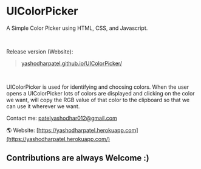 # UIColorPicker

<p>A Simple Color Picker using HTML, CSS, and Javascript.</p>
<br>

<p>Release version (Website):</p>

<blockquote>
	<a href="https://yashodharpatel.github.io/UIColorPicker/" target="blank">yashodharpatel.github.io/UIColorPicker/</a>
</blockquote>
<br>

UIColorPicker is used for identifying and choosing colors. When the user opens a UIColorPicker lots of colors are displayed and clicking on the color we want, will copy the RGB value of that color to the clipboard so that we can use it wherever we want.

Contact me: [patelyashodhar012@gmail.com](mailto:patelyashodhar012@gmail.com)

🌎 Website: [https://yashodharpatel.herokuapp.com](https://yashodharpatel.herokuapp.com/)

<h2>Contributions are always Welcome :)</h2>